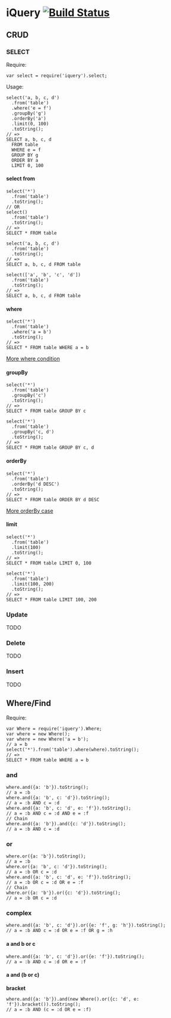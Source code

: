 iQuery [![Build Status](https://travis-ci.org/JacksonTian/iquery.png?branch=master)](https://travis-ci.org/JacksonTian/iquery)
=====
## CRUD
### SELECT
Require:

```
var select = require('iquery').select;
```  
Usage:

```
select('a, b, c, d')
  .from('table')
  .where('e = f')
  .groupBy('g')
  .orderBy('a')
  .limit(0, 100)
  .toString();
// =>
SELECT a, b, c, d
  FROM table
  WHERE e = f
  GROUP BY g
  ORDER BY a
  LIMIT 0, 100
```

#### select from
```
select('*')
  .from('table')
  .toString();
// OR
select()
  .from('table')
  .toString();
// =>
SELECT * FROM table

select('a, b, c, d')
  .from('table')
  .toString();
// =>
SELECT a, b, c, d FROM table

select(['a', 'b', 'c', 'd'])
  .from('table')
  .toString();
// =>
SELECT a, b, c, d FROM table
```

#### where
```
select('*')
  .from('table')
  .where('a = b')
  .toString();
// =>
SELECT * FROM table WHERE a = b
```
[More where condition]()

#### groupBy
```
select('*')
  .from('table')
  .groupBy('c')
  .toString();
// =>
SELECT * FROM table GROUP BY c

select('*')
  .from('table')
  .groupBy('c, d')
  .toString();
// =>
SELECT * FROM table GROUP BY c, d
```

#### orderBy
```
select('*')
  .from('table')
  .orderBy('d DESC')
  .toString();
// =>
SELECT * FROM table ORDER BY d DESC
```
[More orderBy case]()

#### limit
```
select('*')
  .from('table')
  .limit(100)
  .toString();
// =>
SELECT * FROM table LIMIT 0, 100

select('*')
  .from('table')
  .limit(100, 200)
  .toString();
// =>
SELECT * FROM table LIMIT 100, 200
```

### Update
TODO
### Delete
TODO
### Insert
TODO

## Where/Find
Require:

```
var Where = require('iquery').Where;
var where = new Where();
var where = new Where('a = b');
// a = b
select('*').from('table').where(where).toString();
// =>
SELECT * FROM table WHERE a = b
```
### and
```
where.and({a: 'b'}).toString();
// a = :b
where.and({a: 'b', c: 'd'}).toString();
// a = :b AND c = :d
where.and({a: 'b', c: 'd', e: 'f'}).toString();
// a = :b AND c = :d AND e = :f
// Chain
where.and({a: 'b'}).and({c: 'd'}).toString();
// a = :b AND c = :d
```
### or
```
where.or({a: 'b'}).toString();
// a = :b
where.or({a: 'b', c: 'd'}).toString();
// a = :b OR c = :d
where.and({a: 'b', c: 'd', e: 'f'}).toString();
// a = :b OR c = :d OR e = :f
// Chain
where.or({a: 'b'}).or({c: 'd'}).toString();
// a = :b OR c = :d
```
### complex
```
where.and({a: 'b', c: 'd'}).or({e: 'f', g: 'h'}).toString();
// a = :b AND c = :d OR e = :f OR g = :h
```

#### a and b or c
```
where.and({a: 'b', c: 'd'}).or({e: 'f'}).toString();
// a = :b AND c = :d OR e = :f
```
#### a and (b or c)
__bracket__

```
where.and({a: 'b'}).and(new Where().or({c: 'd', e: 'f'}).bracket()).toString();
// a = :b AND (c = :d OR e = :f)
```

